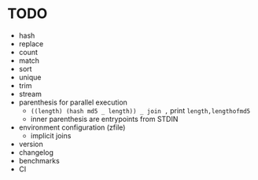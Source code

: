 # TODO
- hash
- replace
- count
- match
- sort
- unique
- trim
- stream
- parenthesis for parallel execution
  - `((length) (hash md5 _ length)) _ join ,` print `length,lengthofmd5`
  - inner parenthesis are entrypoints from STDIN
- environment configuration (zfile)
  - implicit joins
- version
- changelog
- benchmarks
- CI
